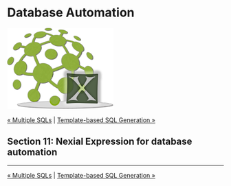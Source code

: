 # Database Automation

![logo](image/logo-x.png)

<div class="site-links">
<a class="link-previous" href="Database-Automation-multisql.md">&laquo; Multiple SQLs</a> | 
<a class="link-next" href="Database-Automation-template.md">Template-based SQL Generation &raquo;</a>
</div>


## Section 11: Nexial Expression for database automation


***

<div class="site-links">
<a class="link-previous" href="Database-Automation-multisql.md">&laquo; Multiple SQLs</a> | 
<a class="link-next" href="Database-Automation-template.md">Template-based SQL Generation &raquo;</a>
</div>
